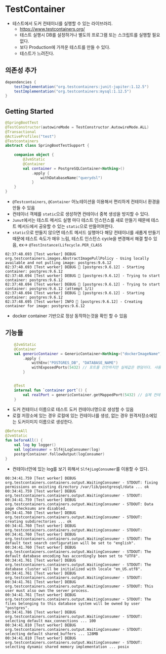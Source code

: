 # TestContainer

* 테스트에서 도커 컨테이너를 실행할 수 있는 라이브러리.
  * https://www.testcontainers.org/
  * 테스트 실행시 DB를 설정하거나 별도의 프로그램 또는 스크립트를 실행할 필요 없다.
  * 보다 Production에 가까운 테스트를 만들 수 있다.
  * 테스트가 느려진다.

## 의존성 추가

```gradle
dependencies {
    testImplementation("org.testcontainers:junit-jupiter:1.12.5")
    testImplementation("org.testcontainers:mysql:1.12.5")
}
```

## Getting Started

```kotlin
@SpringBootTest
@TestConstructor(autowireMode = TestConstructor.AutowireMode.ALL)
@Transactional
@ActiveProfiles("test")
@Testcontainers
abstract class SpringBootTestSupport {
    
    companion object {
        @JvmStatic
        @Container
        val container = PostgreSQLContainer<Nothing>()
            .apply {
                withDatabaseName("querydsl")
            }
    }
}
```
* `@Testcontainers`, `@Container` 어노테이션을 이용해서 편리하게 컨테이너 환경을 만들 수 있음
*  컨테이너 객체를 `static`으로 생성하면 컨테이너 중복 생성을 방지할 수 있다.
  * `Junut`에서는 테스트 메서드 실행 마다 테스트 인스턴스를 새로 만들기 때문에 테스트 메서드에서 공유할 수 있는 `static`으로 만들어여한다.
  * `static`으로 만들지 않으면 테스트 메서드 실행마다 해당 컨테이너를 새롭게 만들기 때문에 테스트 속도가 매우 느림, 테스트 인스턴스 cycle을 변경해서 해결 할수 있음, ex-> `@TestInstance(Lifecycle.PER_CLASS`
  
  
```
02:37:48.693 [Test worker] DEBUG org.testcontainers.images.AbstractImagePullPolicy - Using locally available and not pulling image: postgres:9.6.12
02:37:48.693 [Test worker] DEBUG 🐳 [postgres:9.6.12] - Starting container: postgres:9.6.12
02:37:48.694 [Test worker] DEBUG 🐳 [postgres:9.6.12] - Trying to start container: postgres:9.6.12
02:37:48.694 [Test worker] DEBUG 🐳 [postgres:9.6.12] - Trying to start container: postgres:9.6.12 (attempt 1/1)
02:37:48.694 [Test worker] DEBUG 🐳 [postgres:9.6.12] - Starting container: postgres:9.6.12
02:37:48.695 [Test worker] INFO 🐳 [postgres:9.6.12] - Creating container for image: postgres:9.6.12
``` 
* docker container 기반으로 정상 동작하는것을 확인 할 수 있음

## 기능들
```kotlin
    @JvmStatic
    @Container
    val genericContainer = GenericContainer<Nothing>("dockerImageName")
        .apply {
            withEnv("POSTGRES_DB", "DATABASE_NAME")
            withExposedPorts(5432) // 포트를 선언하지만 실제값은 랜덤이다. 사용할 수있는 포트 중에서 랜덤으로
        }
    

    @Test
    internal fun `container port`() {
        val realPort = genericContainer.getMappedPort(5432) // 실제 컨테이너가 사용하는 포트
    }
```
* 도커 컨테이너 이름으로 테스트 도커 컨테이너명으로 생성할 수 있음
* 로컬 저장소에 있는 경우 로컬에 있는 컨테이너를 생성, 없는 경우 원격저장소에있는 도커이미지 이름으로 생성한다.


```kotlin
@BeforeAll
@JvmStatic
fun beforeAll() {
    val log by logger()
    val logConsumer = Slf4jLogConsumer(log)
    postgrContainer.followOutput(logConsumer)
}
```
* 컨테이너안에 있는 log를 보기 위해서 `Slf4jLogConsumer`를 이용할 수 있다.

```
00:34:41.759 [Test worker] DEBUG org.testcontainers.containers.output.WaitingConsumer - STDOUT: fixing permissions on existing directory /var/lib/postgresql/data ... ok
00:34:41.759 [Test worker] DEBUG org.testcontainers.containers.output.WaitingConsumer - STDOUT: 
00:34:41.759 [Test worker] DEBUG org.testcontainers.containers.output.WaitingConsumer - STDOUT: Data page checksums are disabled.
00:34:41.760 [Test worker] DEBUG org.testcontainers.containers.output.WaitingConsumer - STDOUT: creating subdirectories ... ok
00:34:41.760 [Test worker] DEBUG org.testcontainers.containers.output.WaitingConsumer - STDOUT: 
00:34:41.760 [Test worker] DEBUG org.testcontainers.containers.output.WaitingConsumer - STDOUT: The default text search configuration will be set to "english".
00:34:41.760 [Test worker] DEBUG org.testcontainers.containers.output.WaitingConsumer - STDOUT: The default database encoding has accordingly been set to "UTF8".
00:34:41.761 [Test worker] DEBUG org.testcontainers.containers.output.WaitingConsumer - STDOUT: The database cluster will be initialized with locale "en_US.utf8".
00:34:41.761 [Test worker] DEBUG org.testcontainers.containers.output.WaitingConsumer - STDOUT: 
00:34:41.761 [Test worker] DEBUG org.testcontainers.containers.output.WaitingConsumer - STDOUT: This user must also own the server process.
00:34:41.761 [Test worker] DEBUG org.testcontainers.containers.output.WaitingConsumer - STDOUT: The files belonging to this database system will be owned by user "postgres".
00:34:41.786 [Test worker] DEBUG org.testcontainers.containers.output.WaitingConsumer - STDOUT: selecting default max_connections ... 100
00:34:41.810 [Test worker] DEBUG org.testcontainers.containers.output.WaitingConsumer - STDOUT: selecting default shared_buffers ... 128MB
00:34:41.810 [Test worker] DEBUG org.testcontainers.containers.output.WaitingConsumer - STDOUT: selecting dynamic shared memory implementation ... posix
```